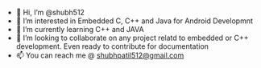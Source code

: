- 👋 Hi, I’m @shubh512
- 👀 I’m interested in Embedded C, C++ and Java for Android Developmnt
- 🌱 I’m currently learning C++ and JAVA
- 💞️ I’m looking to collaborate on any project relatd to embedded or C++ development. Even ready to contribute for documentation
- 📫 You can reach me @ shubhpatil512@gmail.com

<!---
shubh512/shubh512 is a ✨ special ✨ repository because its `README.md` (this file) appears on your GitHub profile.
You can click the Preview link to take a look at your changes.
--->
